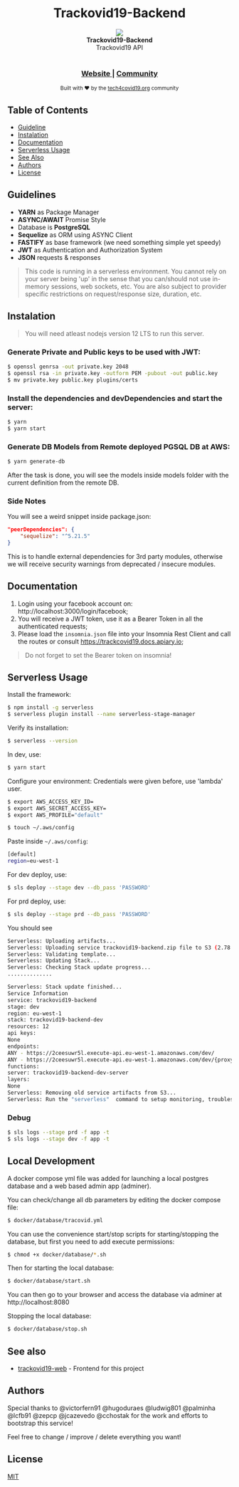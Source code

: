 
<h1 align="center">Trackovid19-Backend</h1>

<div align="center">
<a href="[https://tech4covid19.org/](https://tech4covid19.org/)" target="_blank"><img src="https://ucarecdn.com/e2cfb782-1524-496a-a48f-f97b75440d56/"></a>
</div>
<div align="center">
  <strong>Trackovid19-Backend</strong>
</div>
<div align="center">
  Trackovid19 API
</div>

<br />

<div align="center">
  <h3>
    <a href="https://tech4covid19.org">
      Website
    </a>
    <span> | </span>
    <a href="https://join.slack.com/t/tech4covid19/shared_invite/zt-csmcdobq-Qbn8fwG52JssqhrIwfv4Yg">
      Community
    </a>
  </h3>
</div>

<div align="center">
  <sub>Built with ❤︎ by the
  <a href="https://tech4covid19.org">tech4covid19.org</a> community
</div>

## Table of Contents
- [Guideline](#guidelines)
- [Instalation](#instalation)
- [Documentation](#documentation)
- [Serverless Usage](#serverless-usage)
- [See Also](#see-also)
- [Authors](#authors)
- [License](#licence)

## Guidelines
- __YARN__ as Package Manager
- __ASYNC/AWAIT__ Promise Style
- Database is __PostgreSQL__
- __Sequelize__ as ORM using ASYNC Client
- __FASTIFY__ as base framework (we need something simple yet speedy)
- __JWT__ as Authentication and Authorization System
- __JSON__ requests & responses

> This code is running in a serverless environment. You cannot rely on your server being 'up' in the sense that you can/should not use in-memory sessions, web sockets, etc. You are also subject to provider specific restrictions on request/response size, duration, etc.


## Instalation

> You will need atleast nodejs version 12 LTS to run this server.

###  Generate Private and Public keys to be used with JWT:

```sh
$ openssl genrsa -out private.key 2048
$ openssl rsa -in private.key -outform PEM -pubout -out public.key
$ mv private.key public.key plugins/certs
```

###  Install the dependencies and devDependencies and start the server:

```sh
$ yarn
$ yarn start
```

### Generate DB Models from Remote deployed PGSQL DB at AWS:

```sh
$ yarn generate-db
```

After the task is done, you will see the models inside models folder with the current definition from the remote DB.

### Side Notes

You will see a weird snippet inside package.json:

```json
"peerDependencies": {
	"sequelize": "^5.21.5"
}
```
This is to handle external dependencies for 3rd party modules, otherwise we will receive security warnings from deprecated / insecure modules.

## Documentation

1. Login using your facebook account on: http://localhost:3000/login/facebook;
2. You will receive a JWT token, use it as a Bearer Token in all the authenticated requests;
3. Please load the `insomnia.json` file into your Insomnia Rest Client and call the routes or consult https://trackcovid19.docs.apiary.io;

> Do not forget to set the Bearer token on insomnia!

## Serverless Usage

Install the framework:
```sh
$ npm install -g serverless
$ serverless plugin install --name serverless-stage-manager
```

Verify its installation:
```sh
$ serverless --version
```
In dev, use:
```sh
$ yarn start
```

Configure your environment:
Credentials were given before, use 'lambda' user.
```sh
$ export AWS_ACCESS_KEY_ID=
$ export AWS_SECRET_ACCESS_KEY=
$ export AWS_PROFILE="default"
```

```sh
$ touch ~/.aws/config
```

Paste inside `~/.aws/config`:
```sh
[default]
region=eu-west-1
```

For dev deploy, use:
```sh
$ sls deploy --stage dev --db_pass 'PASSWORD'
```

For prd deploy, use:
```sh
$ sls deploy --stage prd --db_pass 'PASSWORD'
```

You should see
```sh
Serverless: Uploading artifacts...
Serverless: Uploading service trackovid19-backend.zip file to S3 (2.78 MB)...
Serverless: Validating template...
Serverless: Updating Stack...
Serverless: Checking Stack update progress...
..............

Serverless: Stack update finished...
Service Information
service: trackovid19-backend
stage: dev
region: eu-west-1
stack: trackovid19-backend-dev
resources: 12
api keys:
None
endpoints:
ANY - https://2ceesuwr5l.execute-api.eu-west-1.amazonaws.com/dev/
ANY - https://2ceesuwr5l.execute-api.eu-west-1.amazonaws.com/dev/{proxy+}
functions:
server: trackovid19-backend-dev-server
layers:
None
Serverless: Removing old service artifacts from S3...
Serverless: Run the "serverless"  command to setup monitoring, troubleshooting and testing.
```

### Debug

  

```sh
$ sls logs --stage prd -f app -t
$ sls logs --stage dev -f app -t
```

## Local Development

A docker compose yml file was added for launching a local postgres database and a web based admin app (adminer).

You can check/change all db parameters by editing the docker compose file:
```sh
$ docker/database/tracovid.yml
```

You can use the convenience start/stop scripts for starting/stopping the database, but first you need to add execute permissions:

```sh
$ chmod +x docker/database/*.sh
```

Then for starting the local database:
```sh
$ docker/database/start.sh
```

You can then go to your browser and access the database via adminer at http://localhost:8080

Stopping the local database:
```sh
$ docker/database/stop.sh
```

## See also

- [trackovid19-web](https://github.com/Tech4covid19/trackovid19-web) - Frontend for this project


## Authors

Special thanks to @victorfern91 @hugoduraes @ludwig801 @palminha @lcfb91 @zepcp @jcazevedo @cchostak for the work and efforts to bootstrap this service!

Feel free to change / improve / delete everything you want!


## License
[MIT](https://tldrlegal.com/license/mit-license)